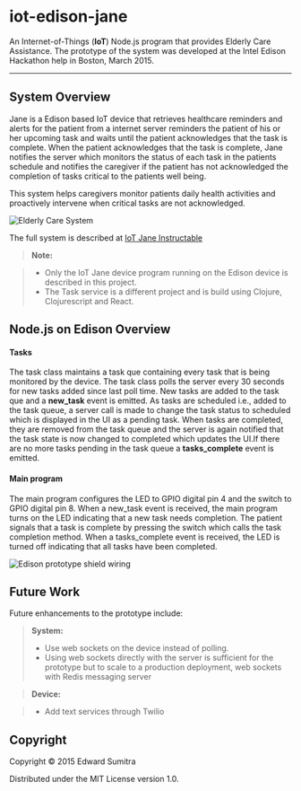 iot-edison-jane
===================


An Internet-of-Things (**IoT**) Node.js program that provides Elderly Care Assistance. The prototype of the system was developed at the  Intel Edison  Hackathon help in Boston, March 2015. 

----------


System Overview
-------------

Jane is a Edison based IoT device that retrieves healthcare reminders and alerts for the patient from a internet server reminders the patient of his or her upcoming task and waits until the patient acknowledges that the task is complete. When the patient acknowledges that the task is complete, Jane notifies the server which monitors the status of each task in the patients schedule and notifies the caregiver if the patient has not acknowledged the completion of tasks critical to the patients well being.

This system helps caregivers monitor patients daily health activities and proactively intervene when critical tasks are not acknowledged.

![Elderly Care System](http://cdn.instructables.com/F0B/HTGT/I7IJA7W4/F0BHTGTI7IJA7W4.LARGE.jpg)

The full system is described at [IoT Jane Instructable](http://www.instructables.com/id/Intel-Edison-IoT-Hackathon-Jane-an-Elderly-Care-As/)

> **Note:**

> - Only the IoT Jane device program running on the Edison device is described in this project. 
> - The Task service is a different project and is build using Clojure, Clojurescript and React.

Node.js on Edison Overview
-------------

####  Tasks

The task class maintains a task que containing every task that is being monitored by the device. The task class polls the server every 30 seconds for new tasks added since last poll time. 
New tasks are added to the task que and a **new_task** event is emitted. As tasks are scheduled i.e., added to the task queue, a server call is made to change the task status to scheduled which
is displayed in the UI as a pending task. When tasks are completed, they are removed from the task queue and the server is again notified that the task state is now changed to completed which
updates the UI.If there are no more tasks pending in the task queue a **tasks_complete** event is emitted.

####  Main program

The main program configures the LED to GPIO digital pin 4 and the switch to GPIO digital pin 8. When a new_task event is received, the main program turns on the LED indicating that a new task
needs completion. The patient signals that a task is complete by pressing the switch which calls the task completion method. When a tasks_complete event is received, the LED is turned off
indicating that all tasks have been completed.

![Edison prototype shield wiring](http://cdn.instructables.com/FQT/JXYG/I7KB4XTZ/FQTJXYGI7KB4XTZ.LARGE.jpg)

Future Work
-------------

Future enhancements to the prototype include:

> **System:**
> - Use web sockets on the device instead of polling.
> - Using web sockets directly with the server is sufficient for the prototype but to scale to a production deployment, web sockets with Redis messaging server

> **Device:**

> - Add text services through Twilio

Copyright
-------------
Copyright © 2015 Edward Sumitra

Distributed under the MIT License version 1.0.